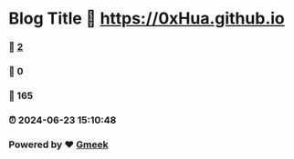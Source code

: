 # Blog Title :link: https://0xHua.github.io 
### :page_facing_up: [2](https://0xHua.github.io/tag.html) 
### :speech_balloon: 0 
### :hibiscus: 165 
### :alarm_clock: 2024-06-23 15:10:48 
### Powered by :heart: [Gmeek](https://github.com/Meekdai/Gmeek)
